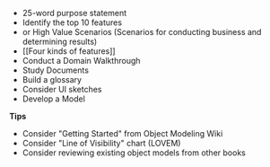 * 25-word purpose statement
* Identify the top 10 features 
* or High Value Scenarios (Scenarios for conducting business and determining results)
* [[Four kinds of features]]
* Conduct a Domain Walkthrough
* Study Documents
* Build a glossary
* Consider UI sketches
* Develop a Model

**Tips**

* Consider "Getting Started" from Object Modeling Wiki
* Consider "Line of Visibility" chart (LOVEM)
* Consider reviewing existing object models from other books
